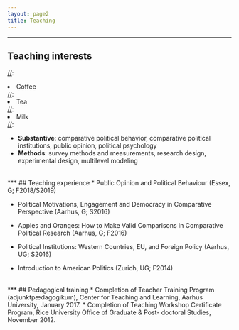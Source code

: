 ```yaml
---
layout: page2
title: Teaching
---
```

<style>
p.small {
    line-height: 0.3;
}
</style>

***
## Teaching interests

[//]:<ol reversed>
[//]:  <li>Coffee</li>
[//]:  <li>Tea</li>
[//]:  <li>Milk</li>
[//]:</ol>

* **Substantive**: comparative political behavior, comparative political institutions, public opinion, political psychology
* **Methods**: survey methods and measurements, research design, experimental design, multilevel modeling

<p class="small">
<br>
</p>
***
## Teaching experience
* Public Opinion and Political Behaviour (Essex, G; F2018/S2019)

* Political Motivations, Engagement and Democracy in Comparative Perspective (Aarhus, G; S2016)

* Apples and Oranges: How to Make Valid Comparisons in Comparative Political Research (Aarhus, G; F2016)

* Political Institutions: Western Countries, EU, and Foreign Policy (Aarhus, UG; S2016)
  
* Introduction to American Politics (Zurich, UG; F2014)

<p class="small">
<br>
</p>
***
## Pedagogical training
* Completion of Teacher Training Program (adjunktpædagogikum), Center for Teaching and Learning, Aarhus University, January 2017.
* Completion of Teaching Workshop Certificate Program, Rice University Office of Graduate & Post- doctoral Studies, November 2012.

